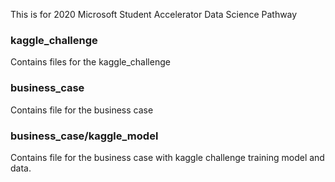 This is for 2020 Microsoft Student Accelerator Data Science Pathway

### kaggle_challenge
Contains files for the kaggle_challenge

### business_case
Contains file for the business case

### business_case/kaggle_model
Contains file for the business case with kaggle challenge training model and data.
